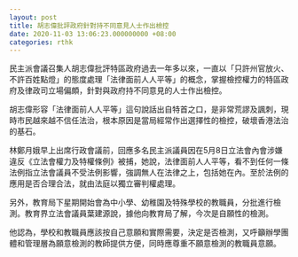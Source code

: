 ```yaml
---
layout: post
title: 胡志偉批評政府針對持不同意見人士作出檢控
date: 2020-11-03 13:06:23.000000000 +08:00
categories: rthk
---
```


民主派會議召集人胡志偉批評特區政府過去一年多以來，一直以「只許州官放火、不許百姓點燈」的態度處理「法律面前人人平等」的概念，掌握檢控權力的特區政府及律政司立場偏頗，針對與政府持不同意見的人士作出檢控。

胡志偉形容「法律面前人人平等」這句說話出自特首之口，是非常荒謬及諷刺，現時市民越來越不信任法治，根本原因是當局經常作出選擇性的檢控，破壞香港法治的基石。

林鄭月娥早上出席行政會議前，回應多名民主派議員因在5月8日立法會內會涉嫌違反《立法會權力及特權條例》被捕，她說，法律面前人人平等，看不到任何一條法例指立法會議員不受法例影響，強調無人在法律之上，包括她在內。至於法例的應用是否合理合法，就由法庭以獨立審判權處理。

另外，教育局下星期開始會為中小學、幼稚園及特殊學校的教職員，分批進行檢測。教育界立法會議員葉建源說，據他向教育局了解，今次是自願性的檢測。

他認為，學校和教職員應該按自己意願和實際需要，決定是否檢測，又呼籲辦學團體和管理層為願意檢測的教師提供方便，同時應尊重不願意檢測的教職員意願。
